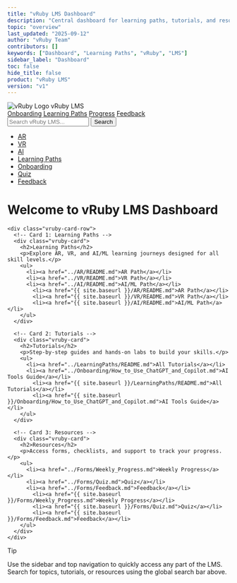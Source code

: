 ```yaml
---
title: "vRuby LMS Dashboard"
description: "Central dashboard for learning paths, tutorials, and resources."
topic: "overview"
last_updated: "2025-09-12"
author: "vRuby Team"
contributors: []
keywords: ["Dashboard", "Learning Paths", "vRuby", "LMS"]
sidebar_label: "Dashboard"
toc: false
hide_title: false
product: "vRuby LMS"
version: "v1"
---
```


<!-- Global styles (relative path from /LearningPaths to /assets) -->
<link rel="stylesheet" href="{{ site.baseurl }}/assets/css/vruby.css">

<!-- Top Navigation Bar -->
<div class="vruby-navbar">
  <div class="vruby-brand">
  <img src="{{ site.baseurl }}/assets/company-intro.png" alt="vRuby Logo" class="vruby-logo" />
    <span class="vruby-brand-text">vRuby LMS</span>
  </div>
  <nav class="vruby-navlinks">
  <a href="{{ site.baseurl }}/Onboarding/README.md">Onboarding</a>
  <a href="{{ site.baseurl }}/LearningPaths/README.md">Learning Paths</a>
  <a href="{{ site.baseurl }}/Forms/Weekly_Progress.md">Progress</a>
  <a href="{{ site.baseurl }}/Forms/Feedback.md">Feedback</a>
  </nav>
</div>

<!-- Global Search Bar -->
<div class="vruby-search">
  <input type="text" placeholder="Search vRuby LMS..." />
  <button>Search</button>
</div>

<div class="vruby-layout">
  <!-- Sidebar Navigation -->
  <nav class="vruby-sidebar">
    <ul>
        <li><a href="{{ site.baseurl }}/AR/README.md">AR</a></li>
        <li><a href="{{ site.baseurl }}/VR/README.md">VR</a></li>
        <li><a href="{{ site.baseurl }}/AI/README.md">AI</a></li>
        <li><a href="{{ site.baseurl }}/LearningPaths/README.md">Learning Paths</a></li>
        <li><a href="{{ site.baseurl }}/Onboarding/README.md">Onboarding</a></li>
        <li><a href="{{ site.baseurl }}/Forms/Quiz.md">Quiz</a></li>
        <li><a href="{{ site.baseurl }}/Forms/Feedback.md">Feedback</a></li>
    </ul>
  </nav>

  <!-- Central Content: Card Layout -->
  <main class="vruby-main">
    <h1>Welcome to vRuby LMS Dashboard</h1>

    <div class="vruby-card-row">
      <!-- Card 1: Learning Paths -->
      <div class="vruby-card">
        <h2>Learning Paths</h2>
        <p>Explore AR, VR, and AI/ML learning journeys designed for all skill levels.</p>
        <ul>
          <li><a href="../AR/README.md">AR Path</a></li>
          <li><a href="../VR/README.md">VR Path</a></li>
          <li><a href="../AI/README.md">AI/ML Path</a></li>
            <li><a href="{{ site.baseurl }}/AR/README.md">AR Path</a></li>
            <li><a href="{{ site.baseurl }}/VR/README.md">VR Path</a></li>
            <li><a href="{{ site.baseurl }}/AI/README.md">AI/ML Path</a></li>
        </ul>
      </div>

      <!-- Card 2: Tutorials -->
      <div class="vruby-card">
        <h2>Tutorials</h2>
        <p>Step-by-step guides and hands-on labs to build your skills.</p>
        <ul>
          <li><a href="../LearningPaths/README.md">All Tutorials</a></li>
          <li><a href="../Onboarding/How_to_Use_ChatGPT_and_Copilot.md">AI Tools Guide</a></li>
            <li><a href="{{ site.baseurl }}/LearningPaths/README.md">All Tutorials</a></li>
            <li><a href="{{ site.baseurl }}/Onboarding/How_to_Use_ChatGPT_and_Copilot.md">AI Tools Guide</a></li>
        </ul>
      </div>

      <!-- Card 3: Resources -->
      <div class="vruby-card">
        <h2>Resources</h2>
        <p>Access forms, checklists, and support to track your progress.</p>
        <ul>
          <li><a href="../Forms/Weekly_Progress.md">Weekly Progress</a></li>
          <li><a href="../Forms/Quiz.md">Quiz</a></li>
          <li><a href="../Forms/Feedback.md">Feedback</a></li>
            <li><a href="{{ site.baseurl }}/Forms/Weekly_Progress.md">Weekly Progress</a></li>
            <li><a href="{{ site.baseurl }}/Forms/Quiz.md">Quiz</a></li>
            <li><a href="{{ site.baseurl }}/Forms/Feedback.md">Feedback</a></li>
        </ul>
      </div>
    </div>
  </main>
</div>

> [!TIP]
> Use the sidebar and top navigation to quickly access any part of the LMS. Search for topics, tutorials, or resources using the global search bar above.
